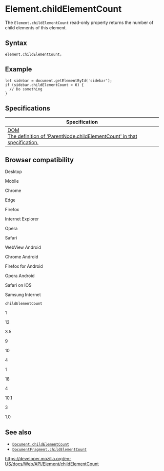 # Element.childElementCount

The `Element.childElementCount` read-only property returns the number of child elements of this element.

## Syntax

    element.childElementCount;

## Example

    let sidebar = document.getElementById('sidebar');
    if (sidebar.childElementCount > 0) {
      // Do something
    }

## Specifications

<table><thead><tr class="header"><th>Specification</th></tr></thead><tbody><tr class="odd"><td><a href="https://dom.spec.whatwg.org/#dom-parentnode-childelementcount">DOM<br />
<span class="small">The definition of 'ParentNode.childElementCount' in that specification.</span></a></td></tr></tbody></table>

## Browser compatibility

Desktop

Mobile

Chrome

Edge

Firefox

Internet Explorer

Opera

Safari

WebView Android

Chrome Android

Firefox for Android

Opera Android

Safari on IOS

Samsung Internet

`childElementCount`

1

12

3.5

9

10

4

1

18

4

10.1

3

1.0

## See also

- [`Document.childElementCount`](../document/childelementcount)
- [`DocumentFragment.childElementCount`](../documentfragment/childelementcount)

<a href="https://developer.mozilla.org/en-US/docs/Web/API/Element/childElementCount" class="_attribution-link">https://developer.mozilla.org/en-US/docs/Web/API/Element/childElementCount</a>
